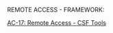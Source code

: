 REMOTE ACCESS - FRAMEWORK:

[AC-17: Remote Access - CSF Tools](https://csf.tools/reference/nist-sp-800-53/r4/ac/ac-17/)


